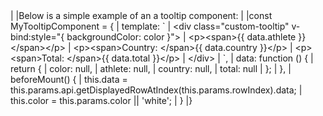 <framework-specific-section frameworks="vue">
|
|Below is a simple example of an a tooltip component:
|
</framework-specific-section>

<framework-specific-section frameworks="vue">
<snippet transform={false}>
|const MyTooltipComponent = {
|    template: `
|      &lt;div class="custom-tooltip" v-bind:style="{ backgroundColor: color }">
|          &lt;p>&lt;span>{{ data.athlete }}&lt;/span>&lt;/p>
|          &lt;p>&lt;span>Country: &lt;/span>{{ data.country }}&lt;/p>
|          &lt;p>&lt;span>Total: &lt;/span>{{ data.total }}&lt;/p>
|      &lt;/div>
|    `,
|    data: function () {
|        return {
|            color: null,
|            athlete: null,
|            country: null,
|            total: null
|        };
|    },
|    beforeMount() {
|        this.data = this.params.api.getDisplayedRowAtIndex(this.params.rowIndex).data;
|        this.color = this.params.color || 'white';
|    }
|}
</snippet>
</framework-specific-section>